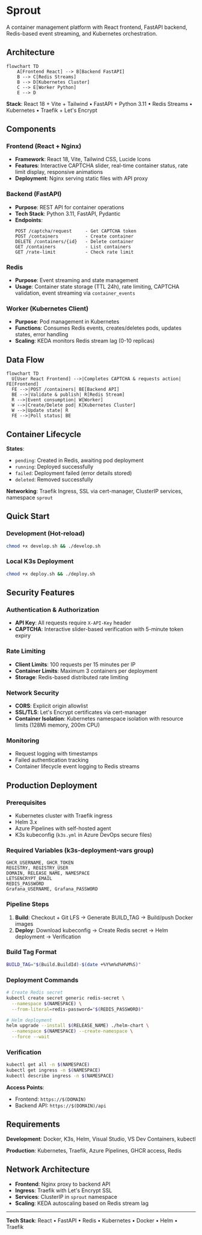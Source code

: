 # Sprout

A container management platform with React frontend, FastAPI backend, Redis-based event streaming, and Kubernetes orchestration.

## Architecture

```mermaid
flowchart TD
    A[Frontend React] --> B[Backend FastAPI]
    B --> C[Redis Streams]
    B --> D[Kubernetes Cluster]
    C --> E[Worker Python]
    E --> D
```

**Stack**: React 18 + Vite + Tailwind • FastAPI + Python 3.11 • Redis Streams • Kubernetes • Traefik + Let's Encrypt

## Components

### Frontend (React + Nginx)
- **Framework**: React 18, Vite, Tailwind CSS, Lucide Icons
- **Features**: Interactive CAPTCHA slider, real-time container status, rate limit display, responsive animations
- **Deployment**: Nginx serving static files with API proxy

### Backend (FastAPI)
- **Purpose**: REST API for container operations
- **Tech Stack**: Python 3.11, FastAPI, Pydantic
- **Endpoints**:
  ```
  POST /captcha/request     - Get CAPTCHA token
  POST /containers          - Create container
  DELETE /containers/{id}   - Delete container
  GET /containers           - List containers
  GET /rate-limit           - Check rate limit
  ```

### Redis
- **Purpose**: Event streaming and state management
- **Usage**: Container state storage (TTL 24h), rate limiting, CAPTCHA validation, event streaming via `container_events`

### Worker (Kubernetes Client)
- **Purpose**: Pod management in Kubernetes
- **Functions**: Consumes Redis events, creates/deletes pods, updates states, error handling
- **Scaling**: KEDA monitors Redis stream lag (0-10 replicas)

## Data Flow

```mermaid
flowchart TD
  U[User React Frontend] -->|Completes CAPTCHA & requests action| FE[Frontend]
  FE -->|POST /containers| BE[Backend API]
  BE -->|Validate & publish| R[Redis Stream]
  R -->|Event consumption| W[Worker]
  W -->|Create/Delete pod| K[Kubernetes Cluster]
  W -->|Update state| R
  FE -->|Poll status| BE
```

## Container Lifecycle

**States**:
- `pending`: Created in Redis, awaiting pod deployment
- `running`: Deployed successfully
- `failed`: Deployment failed (error details stored)
- `deleted`: Removed successfully

**Networking**: Traefik Ingress, SSL via cert-manager, ClusterIP services, namespace `sprout`

## Quick Start

### Development (Hot-reload)
```bash
chmod +x develop.sh && ./develop.sh
```

### Local K3s Deployment
```bash
chmod +x deploy.sh && ./deploy.sh
```

## Security Features

### Authentication & Authorization
- **API Key**: All requests require `X-API-Key` header
- **CAPTCHA**: Interactive slider-based verification with 5-minute token expiry

### Rate Limiting
- **Client Limits**: 100 requests per 15 minutes per IP
- **Container Limits**: Maximum 3 containers per deployment
- **Storage**: Redis-based distributed rate limiting

### Network Security
- **CORS**: Explicit origin allowlist
- **SSL/TLS**: Let's Encrypt certificates via cert-manager
- **Container Isolation**: Kubernetes namespace isolation with resource limits (128Mi memory, 200m CPU)

### Monitoring
- Request logging with timestamps
- Failed authentication tracking
- Container lifecycle event logging to Redis streams

## Production Deployment

### Prerequisites
- Kubernetes cluster with Traefik ingress
- Helm 3.x
- Azure Pipelines with self-hosted agent
- K3s kubeconfig (`k3s.yml` in Azure DevOps secure files)

### Required Variables (k3s-deployment-vars group)
```
GHCR_USERNAME, GHCR_TOKEN
REGISTRY, REGISTRY_USER
DOMAIN, RELEASE_NAME, NAMESPACE
LETSENCRYPT_EMAIL
REDIS_PASSWORD
Grafana_USERNAME, Grafana_PASSWORD
```

### Pipeline Steps
1. **Build**: Checkout + Git LFS → Generate BUILD_TAG → Build/push Docker images
2. **Deploy**: Download kubeconfig → Create Redis secret → Helm deployment → Verification

### Build Tag Format
```bash
BUILD_TAG="$(Build.BuildId)-$(date +%Y%m%d%H%M%S)"
```

### Deployment Commands
```bash
# Create Redis secret
kubectl create secret generic redis-secret \
  --namespace $(NAMESPACE) \
  --from-literal=redis-password="$(REDIS_PASSWORD)"

# Helm deployment
helm upgrade --install $(RELEASE_NAME) ./helm-chart \
  --namespace $(NAMESPACE) --create-namespace \
  --force --wait
```

### Verification
```bash
kubectl get all -n $(NAMESPACE)
kubectl get ingress -n $(NAMESPACE)
kubectl describe ingress -n $(NAMESPACE)
```

**Access Points**:
- Frontend: `https://$(DOMAIN)`
- Backend API: `https://$(DOMAIN)/api`

## Requirements

**Development**: Docker, K3s, Helm, Visual Studio, VS Dev Containers, kubectl

**Production**: Kubernetes, Traefik, Azure Pipelines, GHCR access, Redis

## Network Architecture

- **Frontend**: Nginx proxy to backend API
- **Ingress**: Traefik with Let's Encrypt SSL
- **Services**: ClusterIP in `sprout` namespace
- **Scaling**: KEDA autoscaling based on Redis stream lag

---

**Tech Stack**: React • FastAPI • Redis • Kubernetes • Docker • Helm • Traefik
